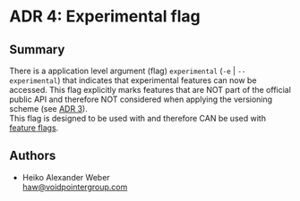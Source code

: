 # ADR 4: Experimental flag

## Summary

There is a application level argument (flag) `experimental` (`-e` | `--experimental`) that indicates that experimental features can now be accessed. This flag explicitly marks features that are NOT part of the official public API and therefore NOT considered when applying the versioning scheme (see [ADR 3](./3.md)).\
This flag is designed to be used with and therefore CAN be used with [feature flags](./5.md).

## Authors

* Heiko Alexander Weber\
[haw@voidpointergroup.com](mailto:haw@voidpointergroup.com)
